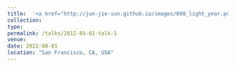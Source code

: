 ```yaml
---
title:  '<a href="http://jun-jie-sun.github.io/images/600_light_year.png" style="color: teal;">1. “600 LIGHT YEAR" the 15th National University Student Social Practice and Science Contest on Energy Saving & Emission Reduction</a>'
collection: 
type:
permalink: /talks/2012-03-01-talk-1
venue: 
date: 2022-08-01
location: "San Francisco, CA, USA"
---
```


